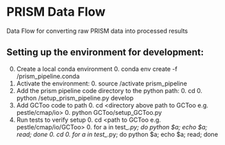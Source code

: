 # PRISM Data Flow

Data Flow for converting raw PRISM data into processed results

## Setting up the environment for development:

0.  Create a local conda environment
    0.  conda env create -f <path to prism_pipeline code>/prism_pipeline.conda
0.  Activate the environment:
    0.  source <path to conda bin>/activate prism_pipeline
0.  Add the prism pipeline code directory to the python path:
    0.  cd <directory above path to prism_pipeline code>
    0.  python <path to prism_pipeline code>/setup_prism_pipeline.py develop
0.  Add GCToo code to path
    0.  cd <directory above path to GCToo e.g. pestle/cmap/io>
    0.  python GCToo/setup_GCToo.py
0.  Run tests to verify setup
    0.  cd <path to GCToo e.g. pestle/cmap/io/GCToo>
    0.  for a in test_*.py; do python $a; echo $a; read; done
    0.  cd <path to prism_pipeline code>
    0.  for a in test_*.py; do python $a; echo $a; read; done
